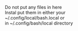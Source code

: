  Do not put any files in here  
 Instal put them in either your  
 ~/.config/local/bash.local or  
 in ~/.config/bash/local directory  
